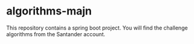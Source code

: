 # algorithms-majn
This repository contains a spring boot project. You will find the challenge algorithms from the Santander account.

